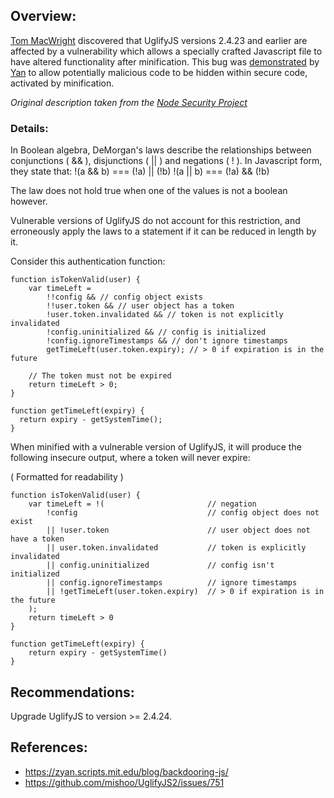 ## Overview:
[Tom MacWright](https://github.com/mishoo/UglifyJS2/issues/751) discovered that UglifyJS versions 2.4.23 and earlier are affected by a vulnerability which allows a specially crafted Javascript file to have altered functionality after minification. This bug was [demonstrated](https://zyan.scripts.mit.edu/blog/backdooring-js/) by [Yan](https://twitter.com/bcrypt) to allow potentially malicious code to be hidden within secure code, activated by minification.

_Original description taken from the [Node Security Project](https://nodesecurity.io/)_


### Details:

In Boolean algebra, DeMorgan's laws describe the relationships between conjunctions ( && ), disjunctions ( || ) and negations ( ! ).
In Javascript form, they state that:
 !(a && b) === (!a) || (!b)
 !(a || b) === (!a) && (!b)

The law does not hold true when one of the values is not a boolean however.

Vulnerable versions of UglifyJS do not account for this restriction, and erroneously apply the laws to a statement if it can be reduced in length by it.

Consider this authentication function:

```
function isTokenValid(user) {
    var timeLeft =
        !!config && // config object exists
        !!user.token && // user object has a token
        !user.token.invalidated && // token is not explicitly invalidated
        !config.uninitialized && // config is initialized
        !config.ignoreTimestamps && // don't ignore timestamps
        getTimeLeft(user.token.expiry); // > 0 if expiration is in the future

    // The token must not be expired
    return timeLeft > 0;
}

function getTimeLeft(expiry) {
  return expiry - getSystemTime();
}
```
When minified with a vulnerable version of UglifyJS, it will produce the following insecure output, where a token will never expire:

( Formatted for readability )

```
function isTokenValid(user) {
    var timeLeft = !(                       // negation
        !config                             // config object does not exist
        || !user.token                      // user object does not have a token
        || user.token.invalidated           // token is explicitly invalidated
        || config.uninitialized             // config isn't initialized
        || config.ignoreTimestamps          // ignore timestamps
        || !getTimeLeft(user.token.expiry)  // > 0 if expiration is in the future
    );
    return timeLeft > 0
}

function getTimeLeft(expiry) {
    return expiry - getSystemTime()
}
```

## Recommendations:

Upgrade UglifyJS to version >= 2.4.24.

## References:
- https://zyan.scripts.mit.edu/blog/backdooring-js/
- https://github.com/mishoo/UglifyJS2/issues/751
